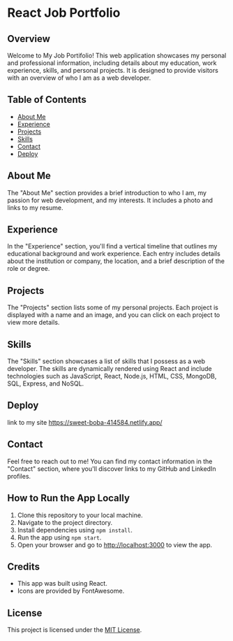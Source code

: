 # React Job Portfolio

## Overview

Welcome to My Job Portifolio! This web application showcases my personal and professional information, including details about my education, work experience, skills, and personal projects. It is designed to provide visitors with an overview of who I am as a web developer.

## Table of Contents

- [About Me](#about-me)
- [Experience](#experience)
- [Projects](#projects)
- [Skills](#skills)
- [Contact](#contact)
- [Deploy](#Deploy)

## About Me

The "About Me" section provides a brief introduction to who I am, my passion for web development, and my interests. It includes a photo and links to my resume.

## Experience

In the "Experience" section, you'll find a vertical timeline that outlines my educational background and work experience. Each entry includes details about the institution or company, the location, and a brief description of the role or degree.

## Projects

The "Projects" section lists some of my personal projects. Each project is displayed with a name and an image, and you can click on each project to view more details.

## Skills

The "Skills" section showcases a list of skills that I possess as a web developer. The skills are dynamically rendered using React and include technologies such as JavaScript, React, Node.js, HTML, CSS, MongoDB, SQL, Express, and NoSQL.


## Deploy
link to my site
https://sweet-boba-414584.netlify.app/


## Contact

Feel free to reach out to me! You can find my contact information in the "Contact" section, where you'll discover links to my GitHub and LinkedIn profiles.

## How to Run the App Locally

1. Clone this repository to your local machine.
2. Navigate to the project directory.
3. Install dependencies using `npm install`.
4. Run the app using `npm start`.
5. Open your browser and go to [http://localhost:3000](http://localhost:3000) to view the app.

## Credits

- This app was built using React.
- Icons are provided by FontAwesome.

## License

This project is licensed under the [MIT License](LICENSE).
